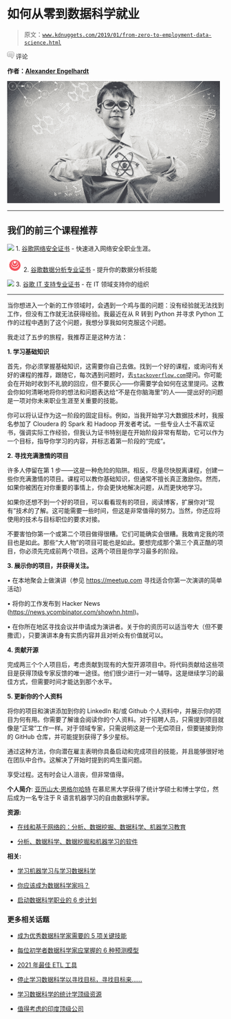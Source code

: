 # 如何从零到数据科学就业

> 原文：[`www.kdnuggets.com/2019/01/from-zero-to-employment-data-science.html`](https://www.kdnuggets.com/2019/01/from-zero-to-employment-data-science.html)

![c](img/3d9c022da2d331bb56691a9617b91b90.png) 评论

**作者：[Alexander Engelhardt](http://www.alpha-epsilon.de/)**

![](img/3521bf194bc70c2a70c9903a10761ab2.png)

* * *

## 我们的前三个课程推荐

![](img/0244c01ba9267c002ef39d4907e0b8fb.png) 1\. [谷歌网络安全证书](https://www.kdnuggets.com/google-cybersecurity) - 快速进入网络安全职业生涯。

![](img/e225c49c3c91745821c8c0368bf04711.png) 2\. [谷歌数据分析专业证书](https://www.kdnuggets.com/google-data-analytics) - 提升你的数据分析技能

![](img/0244c01ba9267c002ef39d4907e0b8fb.png) 3\. [谷歌 IT 支持专业证书](https://www.kdnuggets.com/google-itsupport) - 在 IT 领域支持你的组织

* * *

当你想进入一个新的工作领域时，会遇到一个鸡与蛋的问题：没有经验就无法找到工作，但没有工作就无法获得经验。我最近在从 R 转到 Python 并寻求 Python 工作的过程中遇到了这个问题，我想分享我如何克服这个问题。

我走过了五步的旅程，我推荐正是这种方法：

**1\. 学习基础知识**

首先，你必须掌握基础知识，这需要你自己去做。找到一个好的课程，或询问有关好的课程的推荐，跟随它，每次遇到问题时，去[`stackoverflow.com`](https://stackoverflow.com)提问。你可能会在开始时收到不礼貌的回应，但不要灰心——你需要学会如何在这里提问。这教会你如何清晰地将你的想法和问题表达给“不是在你脑海里”的人——提出好的问题是一项对你未来职业生涯至关重要的技能。

你可以将认证作为这一阶段的固定目标。例如，当我开始学习大数据技术时，我报名参加了 Cloudera 的 Spark 和 Hadoop 开发者考试。一些专业人士不喜欢证书，强调实际工作经验，但我认为证书特别是在开始阶段非常有帮助，它可以作为一个目标，指导你学习的内容，并标志着第一阶段的“完成”。

**2\. 寻找充满激情的项目**

许多人停留在第 1 步——这是一种危险的陷阱。相反，尽量尽快脱离课程，创建一些你充满激情的项目。课程可以教你基础知识，但通常不擅长真正激励你。然而，如果你被困在对你重要的事情上，你会更快地解决问题，从而更快地学习。

如果你还想不到一个好的项目，可以看看现有的项目，阅读博客，扩展你对“现有”技术的了解。这可能需要一些时间，但这是非常值得的努力。当然，你还应将使用的技术与目标职位的要求对接。

不要害怕你第一个或第二个项目做得很糟。它们可能确实会很糟。我敢肯定我的项目也是如此。那些“大人物”的项目可能也是如此。要想完成那个第三个真正酷的项目，你必须先完成前两个项目。这两个项目是你学习最多的阶段。

**3. 展示你的项目，并获得关注。**

• 在本地聚会上做演讲（参见 https://meetup.com 寻找适合你第一次演讲的简单活动）

• 将你的工作发布到 Hacker News (https://news.ycombinator.com/showhn.html)。

• 在你所在地区寻找会议并申请成为演讲者。关于你的资历可以适当夸大（但不要撒谎），只要演讲本身有实质内容并且对听众有价值就可以。

**4. 贡献开源**

完成两三个个人项目后，考虑贡献到现有的大型开源项目中。将代码贡献给这些项目是获得顶级专家反馈的唯一途径。他们很少进行一对一辅导。这是继续学习的最佳方式，但需要时间才能达到那个水平。

**5. 更新你的个人资料**

将你的项目和演讲添加到你的 LinkedIn 和/或 Github 个人资料中，并展示你的项目为何有用。你需要了解谁会阅读你的个人资料。对于招聘人员，只需提到项目就像是“正常”工作一样。对于领域专家，只需说明这是一个无偿项目，但要链接到你的 GitHub 仓库，并可能提到获得了多少星标。

通过这种方法，你向潜在雇主表明你具备启动和完成项目的技能，并且能够很好地在团队中合作。这解决了开始时提到的鸡生蛋问题。

享受过程。这有时会让人沮丧，但非常值得。

**个人简介**: [亚历山大·恩格尔哈特](http://www.alpha-epsilon.de/) 在慕尼黑大学获得了统计学硕士和博士学位，然后成为一名专注于 R 语言机器学习的自由数据科学家。

**资源:**

+   [在线和基于网络的：分析、数据挖掘、数据科学、机器学习教育](https://www.kdnuggets.com/education/online.html)

+   [分析、数据科学、数据挖掘和机器学习的软件](https://www.kdnuggets.com/software/index.html)

**相关:**

+   [学习机器学习与学习数据科学](https://www.kdnuggets.com/2018/12/learning-machine-learning-data-science.html)

+   [你应该成为数据科学家吗？](https://www.kdnuggets.com/2018/12/should-i-become-a-data-scientist.html)

+   [启动数据科学职业的 6 步计划](https://www.kdnuggets.com/2018/12/6-step-plan-starting-data-science-career.html)

### 更多相关话题

+   [成为优秀数据科学家需要的 5 项关键技能](https://www.kdnuggets.com/2021/12/5-key-skills-needed-become-great-data-scientist.html)

+   [每位初学者数据科学家应掌握的 6 种预测模型](https://www.kdnuggets.com/2021/12/6-predictive-models-every-beginner-data-scientist-master.html)

+   [2021 年最佳 ETL 工具](https://www.kdnuggets.com/2021/12/mozart-best-etl-tools-2021.html)

+   [停止学习数据科学以寻找目标，寻找目标来……](https://www.kdnuggets.com/2021/12/stop-learning-data-science-find-purpose.html)

+   [学习数据科学的统计学顶级资源](https://www.kdnuggets.com/2021/12/springboard-top-resources-learn-data-science-statistics.html)

+   [值得考虑的印度顶级公司](https://www.kdnuggets.com/top-companies-in-india-to-consider-for-employment)
